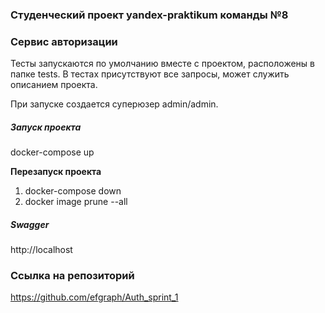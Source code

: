 ### Студенчeский проект yandex-praktikum команды №8

### Сервис авторизации

Тесты запускаются по умолчанию вместе с проектом, расположены в папке tests.
В тестах присутствуют все запросы, может служить описанием проекта.

При запуске создается суперюзер admin/admin.

##### Запуск проекта 

docker-compose up

**Перезапуск проекта**

1. docker-compose down
2. docker image prune --all

##### Swagger

http://localhost

### Ссылка на репозиторий

https://github.com/efgraph/Auth_sprint_1